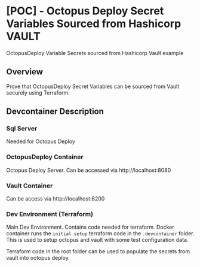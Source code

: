 # [POC] - Octopus Deploy Secret Variables Sourced from Hashicorp VAULT
OctopusDeploy Variable Secrets sourced from Hashicorp Vault example

## Overview
Prove that OctopusDeploy Secret Variables can be sourced from Vault securely using Terraform.

## Devcontainer Description

### Sql Server
Needed for Octopus Deploy

### OctopusDeploy Container
Octopus Deploy Server. Can be accessed via http://localhost:8080

### Vault Container
Can be access via http://localhost:8200

### Dev Environment (Terraform)
Main Dev Environment.  Contains code needed for terraform.  Docker container runs the `initial setup` terraform code in the `.devcontainer` folder.  This is used to setup octopus and vault with some test configuration data.

Terraform code in the root folder can be used to populate the secrets from vault into octopus deploy.


